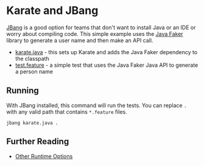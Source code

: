 # Karate and JBang

[JBang](https://www.jbang.dev) is a good option for teams that don't want to install Java or an IDE or worry about compiling code. This simple example uses the [Java Faker](https://github.com/DiUS/java-faker) library to generate a user name and then make an API call.

* [karate.java](karate.java) - this sets up Karate and adds the Java Faker dependency to the classpath
* [test.feature](test.feature) - a simple test that uses the Java Faker Java API to generate a person name

## Running
With JBang installed, this command will run the tests. You can replace `.` with any valid path that contains `*.feature` files.

```
jbang karate.java .
```

## Further Reading

* [Other Runtime Options](https://github.com/karatelabs/karate/wiki/Get-Started:-Other-Runtime-Options)





